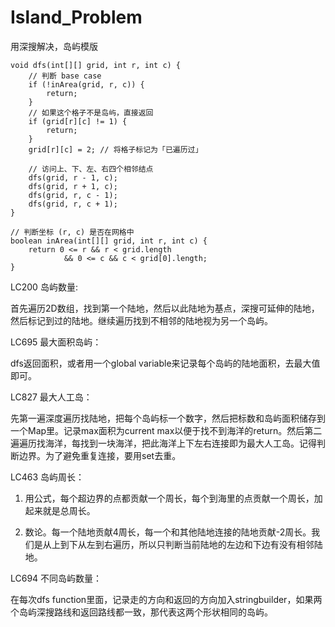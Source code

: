 # Island_Problem

用深搜解决，岛屿模版
    
    void dfs(int[][] grid, int r, int c) {
        // 判断 base case
        if (!inArea(grid, r, c)) {
            return;
        }
        // 如果这个格子不是岛屿，直接返回
        if (grid[r][c] != 1) {
            return;
        }
        grid[r][c] = 2; // 将格子标记为「已遍历过」
        
        // 访问上、下、左、右四个相邻结点
        dfs(grid, r - 1, c);
        dfs(grid, r + 1, c);
        dfs(grid, r, c - 1);
        dfs(grid, r, c + 1);
    }
    
    // 判断坐标 (r, c) 是否在网格中
    boolean inArea(int[][] grid, int r, int c) {
        return 0 <= r && r < grid.length 
            	&& 0 <= c && c < grid[0].length;
    }

LC200 岛屿数量:

首先遍历2D数组，找到第一个陆地，然后以此陆地为基点，深搜可延伸的陆地，然后标记到过的陆地。继续遍历找到不相邻的陆地视为另一个岛屿。

LC695 最大面积岛屿：

dfs返回面积，或者用一个global variable来记录每个岛屿的陆地面积，去最大值即可。

LC827 最大人工岛：

先第一遍深度遍历找陆地，把每个岛屿标一个数字，然后把标数和岛屿面积储存到一个Map里。记录max面积为current max以便于找不到海洋的return。然后第二遍遍历找海洋，每找到一块海洋，把此海洋上下左右连接即为最大人工岛。记得判断边界。为了避免重复连接，要用set去重。

LC463 岛屿周长：

1. 用公式，每个超边界的点都贡献一个周长，每个到海里的点贡献一个周长，加起来就是总周长。

2. 数论。每一个陆地贡献4周长，每一个和其他陆地连接的陆地贡献-2周长。我们是从上到下从左到右遍历，所以只判断当前陆地的左边和下边有没有相邻陆地。

LC694 不同岛屿数量：

在每次dfs function里面，记录走的方向和返回的方向加入stringbuilder，如果两个岛屿深搜路线和返回路线都一致，那代表这两个形状相同的岛屿。
